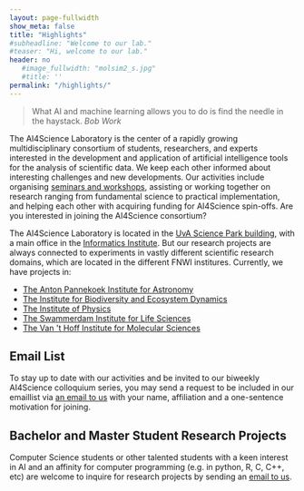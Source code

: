 ```yaml
---
layout: page-fullwidth 
show_meta: false
title: "Highlights"
#subheadline: "Welcome to our lab."
#teaser: "Hi, welcome to our lab."
header: no
   #image_fullwidth: "molsim2_s.jpg"
   #title: ''
permalink: "/highlights/"
---
```

> What AI and machine learning allows you to do is find the needle in the haystack.
<cite>Bob Work</cite>

The AI4Science Laboratory is the center of a rapidly growing multidisciplinary consortium of students, researchers, and experts interested in the development and application of artificial intelligence tools for the analysis of scientific data. We keep each other informed about interesting challenges and new developments. Our activities include organising [seminars and workshops][1], assisting or working together on research ranging from fundamental science to practical implementation, and helping each other with acquiring funding for AI4Science spin-offs. Are you interested in joining the AI4Science consortium?

The AI4Science Laboratory is located in the [UvA Science Park building][2], with a main office in the [Informatics Institute][3]. But our research projects are always connected to experiments in vastly different scientific research domains, which are located in the different FNWI institures. Currently, we have projects in:

- [The Anton Pannekoek Institute for Astronomy][4]
- [The Institute for Biodiversity and Ecosystem Dynamics][5]
- [The Institute of Physics][6]
- [The Swammerdam Institute for Life Sciences][7]
- [The Van 't Hoff Institute for Molecular Sciences][8]

## Email List
To stay up to date with our activities and be invited to our biweekly AI4Science colloquium series, you may send a request to be included in our emaillist via [an email to us][9] with your name, affiliation and a one-sentence motivation for joining.

## Bachelor and Master Student Research Projects
Computer Science students or other talented students with a keen interest in AI and an affinity for computer programming (e.g. in python, R, C, C++, etc) are welcome to inquire for research projects by sending an [email to us][9].

[1]: /events/
[2]: https://www.uva.nl/en/about-the-uva/organisation/faculties/faculty-of-science/faculty-of-science.html
[3]: https://ivi.uva.nl
[4]: https://api.uva.nl/
[5]: https://sils.uva.nl/
[6]: https://iop.uva.nl/
[7]: https://ibed.uva.nl/
[8]: https://hims.uva.nl/
[9]: /laboratory/
